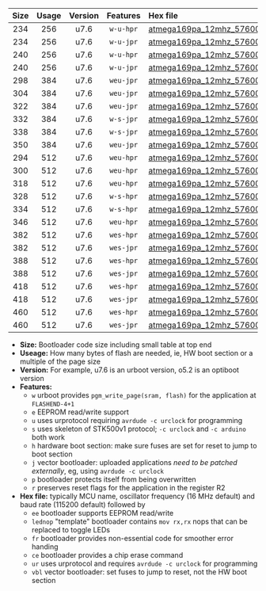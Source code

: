 |Size|Usage|Version|Features|Hex file|
|:-:|:-:|:-:|:-:|:--|
|234|256|u7.6|`w-u-hpr`|[atmega169pa_12mhz_57600bps_ur.hex](https://raw.githubusercontent.com/stefanrueger/urboot/main/atmega169pa_12mhz_57600bps_ur.hex)|
|234|256|u7.6|`w-u-jpr`|[atmega169pa_12mhz_57600bps_ur_vbl.hex](https://raw.githubusercontent.com/stefanrueger/urboot/main/atmega169pa_12mhz_57600bps_ur_vbl.hex)|
|240|256|u7.6|`w-u-hpr`|[atmega169pa_12mhz_57600bps_lednop_ur.hex](https://raw.githubusercontent.com/stefanrueger/urboot/main/atmega169pa_12mhz_57600bps_lednop_ur.hex)|
|240|256|u7.6|`w-u-jpr`|[atmega169pa_12mhz_57600bps_lednop_ur_vbl.hex](https://raw.githubusercontent.com/stefanrueger/urboot/main/atmega169pa_12mhz_57600bps_lednop_ur_vbl.hex)|
|298|384|u7.6|`weu-jpr`|[atmega169pa_12mhz_57600bps_ee_ur_vbl.hex](https://raw.githubusercontent.com/stefanrueger/urboot/main/atmega169pa_12mhz_57600bps_ee_ur_vbl.hex)|
|304|384|u7.6|`weu-jpr`|[atmega169pa_12mhz_57600bps_ee_lednop_ur_vbl.hex](https://raw.githubusercontent.com/stefanrueger/urboot/main/atmega169pa_12mhz_57600bps_ee_lednop_ur_vbl.hex)|
|322|384|u7.6|`weu-jpr`|[atmega169pa_12mhz_57600bps_ee_lednop_fr_ur_vbl.hex](https://raw.githubusercontent.com/stefanrueger/urboot/main/atmega169pa_12mhz_57600bps_ee_lednop_fr_ur_vbl.hex)|
|332|384|u7.6|`w-s-jpr`|[atmega169pa_12mhz_57600bps_vbl.hex](https://raw.githubusercontent.com/stefanrueger/urboot/main/atmega169pa_12mhz_57600bps_vbl.hex)|
|338|384|u7.6|`w-s-jpr`|[atmega169pa_12mhz_57600bps_lednop_vbl.hex](https://raw.githubusercontent.com/stefanrueger/urboot/main/atmega169pa_12mhz_57600bps_lednop_vbl.hex)|
|350|384|u7.6|`weu-jpr`|[atmega169pa_12mhz_57600bps_ee_lednop_fr_ce_ur_vbl.hex](https://raw.githubusercontent.com/stefanrueger/urboot/main/atmega169pa_12mhz_57600bps_ee_lednop_fr_ce_ur_vbl.hex)|
|294|512|u7.6|`weu-hpr`|[atmega169pa_12mhz_57600bps_ee_ur.hex](https://raw.githubusercontent.com/stefanrueger/urboot/main/atmega169pa_12mhz_57600bps_ee_ur.hex)|
|300|512|u7.6|`weu-hpr`|[atmega169pa_12mhz_57600bps_ee_lednop_ur.hex](https://raw.githubusercontent.com/stefanrueger/urboot/main/atmega169pa_12mhz_57600bps_ee_lednop_ur.hex)|
|318|512|u7.6|`weu-hpr`|[atmega169pa_12mhz_57600bps_ee_lednop_fr_ur.hex](https://raw.githubusercontent.com/stefanrueger/urboot/main/atmega169pa_12mhz_57600bps_ee_lednop_fr_ur.hex)|
|328|512|u7.6|`w-s-hpr`|[atmega169pa_12mhz_57600bps.hex](https://raw.githubusercontent.com/stefanrueger/urboot/main/atmega169pa_12mhz_57600bps.hex)|
|334|512|u7.6|`w-s-hpr`|[atmega169pa_12mhz_57600bps_lednop.hex](https://raw.githubusercontent.com/stefanrueger/urboot/main/atmega169pa_12mhz_57600bps_lednop.hex)|
|346|512|u7.6|`weu-hpr`|[atmega169pa_12mhz_57600bps_ee_lednop_fr_ce_ur.hex](https://raw.githubusercontent.com/stefanrueger/urboot/main/atmega169pa_12mhz_57600bps_ee_lednop_fr_ce_ur.hex)|
|382|512|u7.6|`wes-hpr`|[atmega169pa_12mhz_57600bps_ee.hex](https://raw.githubusercontent.com/stefanrueger/urboot/main/atmega169pa_12mhz_57600bps_ee.hex)|
|382|512|u7.6|`wes-jpr`|[atmega169pa_12mhz_57600bps_ee_vbl.hex](https://raw.githubusercontent.com/stefanrueger/urboot/main/atmega169pa_12mhz_57600bps_ee_vbl.hex)|
|388|512|u7.6|`wes-hpr`|[atmega169pa_12mhz_57600bps_ee_lednop.hex](https://raw.githubusercontent.com/stefanrueger/urboot/main/atmega169pa_12mhz_57600bps_ee_lednop.hex)|
|388|512|u7.6|`wes-jpr`|[atmega169pa_12mhz_57600bps_ee_lednop_vbl.hex](https://raw.githubusercontent.com/stefanrueger/urboot/main/atmega169pa_12mhz_57600bps_ee_lednop_vbl.hex)|
|418|512|u7.6|`wes-hpr`|[atmega169pa_12mhz_57600bps_ee_lednop_fr.hex](https://raw.githubusercontent.com/stefanrueger/urboot/main/atmega169pa_12mhz_57600bps_ee_lednop_fr.hex)|
|418|512|u7.6|`wes-jpr`|[atmega169pa_12mhz_57600bps_ee_lednop_fr_vbl.hex](https://raw.githubusercontent.com/stefanrueger/urboot/main/atmega169pa_12mhz_57600bps_ee_lednop_fr_vbl.hex)|
|460|512|u7.6|`wes-hpr`|[atmega169pa_12mhz_57600bps_ee_lednop_fr_ce.hex](https://raw.githubusercontent.com/stefanrueger/urboot/main/atmega169pa_12mhz_57600bps_ee_lednop_fr_ce.hex)|
|460|512|u7.6|`wes-jpr`|[atmega169pa_12mhz_57600bps_ee_lednop_fr_ce_vbl.hex](https://raw.githubusercontent.com/stefanrueger/urboot/main/atmega169pa_12mhz_57600bps_ee_lednop_fr_ce_vbl.hex)|

- **Size:** Bootloader code size including small table at top end
- **Useage:** How many bytes of flash are needed, ie, HW boot section or a multiple of the page size
- **Version:** For example, u7.6 is an urboot version, o5.2 is an optiboot version
- **Features:**
  + `w` urboot provides `pgm_write_page(sram, flash)` for the application at `FLASHEND-4+1`
  + `e` EEPROM read/write support
  + `u` uses urprotocol requiring `avrdude -c urclock` for programming
  + `s` uses skeleton of STK500v1 protocol; `-c urclock` and `-c arduino` both work
  + `h` hardware boot section: make sure fuses are set for reset to jump to boot section
  + `j` vector bootloader: uploaded applications *need to be patched externally*, eg, using `avrdude -c urclock`
  + `p` bootloader protects itself from being overwritten
  + `r` preserves reset flags for the application in the register R2
- **Hex file:** typically MCU name, oscillator frequency (16 MHz default) and baud rate (115200 default) followed by
  + `ee` bootloader supports EEPROM read/write
  + `lednop` "template" bootloader contains `mov rx,rx` nops that can be replaced to toggle LEDs
  + `fr` bootloader provides non-essential code for smoother error handing
  + `ce` bootloader provides a chip erase command
  + `ur` uses urprotocol and requires `avrdude -c urclock` for programming
  + `vbl` vector bootloader: set fuses to jump to reset, not the HW boot section
